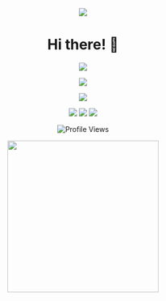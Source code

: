<p align="center">
  <img src="https://readme-typing-svg.herokuapp.com?font=Fira+Code&weight=600&size=24&pause=1000&color=F7AE2A&center=true&vCenter=true&multiline=true&width=435&height=100&lines=Hey%2C+I'm+Aanish+Rizmy!;A+passionate+developer;Building+awesome+stuff+with+React%2C+Python!">
</p>

<h1 align="center">Hi there! 👋</h1>

<p align="center">
  <img src="https://github-readme-stats.vercel.app/api?username=yourusername&show_icons=true&theme=tokyonight" />
</p>

<p align="center">
  <img src="https://github-readme-streak-stats.herokuapp.com/?user=yourusername&theme=tokyonight" />
</p>

<p align="center">
  <img src="https://github.com/yourusername/yourusername/blob/output/github-contribution-grid-snake.svg" />
</p>

<p align="center">
    <img src="https://img.shields.io/badge/Python-%233776AB.svg?style=for-the-badge&logo=python&logoColor=white" />
    <img src="https://img.shields.io/badge/Angular-%23DD0031.svg?style=for-the-badge&logo=angular&logoColor=white" />
    <img src="https://img.shields.io/badge/TensorFlow-%23FF6F00.svg?style=for-the-badge&logo=tensorflow&logoColor=white" />
</p>

<p align="center">
  <img src="https://komarev.com/ghpvc/?username=yourusername&label=Profile+Views&color=brightgreen&style=flat-square" alt="Profile Views" />
</p>

<p align="center">
  <img src="https://media.giphy.com/media/xT9IgzoKnwFNmISR8I/giphy.gif" width="300px">
</p>
